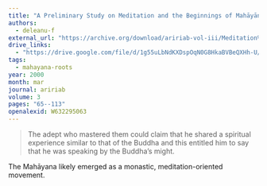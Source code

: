 ```yaml
---
title: "A Preliminary Study on Meditation and the Beginnings of Mahāyāna Buddhism"
authors:
  - deleanu-f
external_url: "https://archive.org/download/aririab-vol-iii/Meditation%20and%20Mahayana.pdf"
drive_links:
  - "https://drive.google.com/file/d/1g55uLbNdKXDspOqN0G8HkaBVBeQXHh-U/view?usp=drivesdk"
tags:
  - mahayana-roots
year: 2000
month: mar
journal: aririab
volume: 3
pages: "65--113"
openalexid: W632295063
---
```


> The adept who mastered them could claim that he shared a spiritual experience similar to that of the Buddha and this entitled him to say that he was speaking by the Buddha’s might.

The Mahāyana likely emerged as a monastic, meditation-oriented movement.

